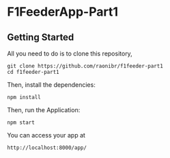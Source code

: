 # F1FeederApp-Part1

## Getting Started

All you need to do is to clone this repository,


```
git clone https://github.com/raonibr/f1feeder-part1
cd f1feeder-part1
```

Then, install the dependencies:

```
npm install
```

Then, run the Application:

```
npm start
```

You can access your app at 

```
http://localhost:8000/app/
```